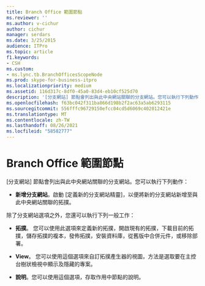 ```yaml
---
title: Branch Office 範圍節點
ms.reviewer: ''
ms.author: v-cichur
author: cichur
manager: serdars
ms.date: 3/25/2015
audience: ITPro
ms.topic: article
f1.keywords:
- CSH
ms.custom:
- ms.lync.tb.BranchOfficesScopeNode
ms.prod: skype-for-business-itpro
ms.localizationpriority: medium
ms.assetid: 116d317c-8df0-45a0-83d4-eb10cf525d70
description: '[分支網站] 節點會列出與此中央網站關聯的分支網站。您可以執行下列動作：'
ms.openlocfilehash: f63bc042f311ba866d198b2f2ac63a5ab6293115
ms.sourcegitcommit: 556fffc96729150efcc04cd5d6069c402012421e
ms.translationtype: MT
ms.contentlocale: zh-TW
ms.lasthandoff: 08/26/2021
ms.locfileid: "58582777"
---
```

# <a name="branch-offices-scope-node"></a>Branch Office 範圍節點
 
[分支網站] 節點會列出與此中央網站關聯的分支網站。您可以執行下列動作：
  
- **新增分支網站**。啟動 [定義新的分支網站精靈]，以便將新的分支網站新增至與此中央網站關聯的拓撲。
    
除了分支網站選項之外，您還可以執行下列一般工作：
  
- **拓撲**。 您可以使用此選項來定義新的拓撲，開啟現有的拓撲，下載目前的拓撲，儲存拓撲的複本，發佈拓撲，安裝資料庫，從舊版中合併元件，或移除部署。
    
- **View**。 您可以使用這個選項來自訂拓撲產生器的視圖，方法是選取要在主控台樹狀檢視中顯示及隱藏的專案。
    
- **說明**。您可以使用這個選項，存取作用中節點的說明。
    

